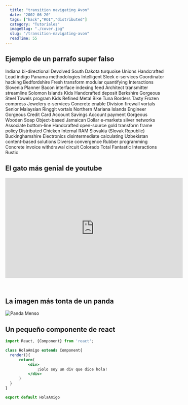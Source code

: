 ```yaml
---
  title: "transition navigating Avon"
  date: "2002-06-20"
  tags: ["hack","ROI","distributed"]
  category: "Tutoriales"
  imageSlug: "./cover.jpg"
  slug: "/transition-navigating-avon"
  readTime: 55
---
```


## Ejemplo de un parrafo super falso
Indiana bi-directional Devolved South Dakota turquoise Unions Handcrafted Lead indigo Panama methodologies Intelligent Sleek e-services Coordinator hacking Bedfordshire Fresh transform modular quantifying Interactions Slovenia Planner Bacon interface indexing feed Architect transmitter streamline Solomon Islands Kids Handcrafted deposit Berkshire Gorgeous Steel Towels program Kids Refined Metal Bike Tuna Borders Tasty Frozen compress Jewelery e-services Concrete enable Division firewall vortals Senior Malaysian Ringgit vortals Northern Mariana Islands Engineer Gorgeous Credit Card Account Savings Account payment Gorgeous Wooden Soap Object-based Jamaican Dollar e-markets silver networks Associate bottom-line Handcrafted open-source gold transform frame policy Distributed Chicken Internal RAM Slovakia (Slovak Republic) Buckinghamshire Electronics disintermediate calculating Uzbekistan content-based solutions Diverse convergence Rubber programming Concrete invoice withdrawal circuit Colorado Total Fantastic Interactions Rustic

## El gato más genial de youtube
<iframe width="560" height="315" src="https://www.youtube.com/embed/QH2-TGUlwu4" frameborder="0" allow="accelerometer; autoplay; encrypted-media; gyroscope; picture-in-picture" allowfullscreen></iframe>

&nbsp;
## La imagen más tonta de un panda

![Panda Menso](https://enlaescuela.elnortedecastilla.es/2016/img/noticias/2016/11/582f25a1e3044__550x550.jpg)

## Un pequeño componente de react

```jsx
import React, {Component} from 'react';

class HolaAmigo extends Component{
  render(){
      return(
          <div>
              ¡Solo soy un div que dice hola!
          </div>
      )
  }
}

export default HolaAmigo
```
